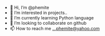 - 👋 Hi, I’m @phemite
- 👀 I’m interested in projects..
- 🌱 I’m currently learning Python language
- 💞️ I’m looking to collaborate on github
- 📫 How to reach me ...phemite@yahoo.com

<!---
phemite/phemite is a ✨ special ✨ repository because its `README.md` (this file) appears on your GitHub profile.
You can click the Preview link to take a look at your changes.
--->
